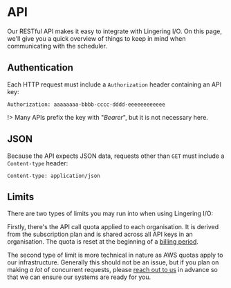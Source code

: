 # API

Our RESTful API makes it easy to integrate with Lingering I/O. On this page, we'll give you a quick overview of things to keep in mind when communicating with the scheduler.

## Authentication

Each HTTP request must include a `Authorization` header containing an API key:

```http
Authorization: aaaaaaaa-bbbb-cccc-dddd-eeeeeeeeeeee
```

!> Many APIs prefix the key with "_Bearer_", but it is not necessary here.

## JSON

Because the API expects JSON data, requests other than `GET` must include a `Content-type` header:

```http
Content-type: application/json
```

## Limits

There are two types of limits you may run into when using Lingering I/O:

Firstly, there's the API call quota applied to each organisation. It is derived from the subscription plan and is shared across all API keys in an organisation. The quota is reset at the beginning of a [billing period](./billing.md).

The second type of limit is more technical in nature as AWS quotas apply to our infrastructure. Generally this should not be an issue, but if you plan on making _a lot_ of concurrent requests, please [reach out to us](./contact.md) in advance so that we can ensure our systems are ready for you.

